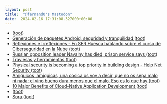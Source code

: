 ```yaml
---
layout: post
title:  "@fernand0's Mastodon"
date:  2024-02-16 17:31:08.327000+00:00
---
```

*  [ ](https://mastodon.green/@fanta) ([toot](https://mastodon.social/@fernand0/111942347543385629))
*  [Generación de paquetes Android, seguridad y tranquilidad ](http://fernand0.github.io//f-droid) ([toot](https://mastodon.social/@fernand0/111942138672740467))
*  [
         Reflexiones e Irreflexiones - En SER Huesca hablando sobre el curso de Ciberseguridad en la Nube
       ](http://fernand0.blogalia.com//historias/7882) ([toot](https://mastodon.social/@fernand0/111942041085601116))
*  [Russian opposition leader Navalny has died, prison service says ](https://www.bbc.com/news/world-europe-6831594) ([toot](https://mastodon.social/@fernand0/111941478548797523))
*  [Traviesas y herramientas ](https://www.flickr.com/photos/fernand0/53530873244) ([toot](https://mastodon.social/@fernand0/111941459320531810))
*  [Physical security is becoming a top priority in building design - Help Net Security ](https://www.helpnetsecurity.com/2024/02/16/building-design-security) ([toot](https://mastodon.social/@fernand0/111941396522647737))
*  [Amiguicos, amiguicas, una cosica os voy a decir, que no os sepa malo ni nada: el vino bueno dura menos que el malo. Eso es lo que hay ](https://mastodon.social/@fernand0/111941381466319738) ([toot](https://mastodon.social/@fernand0/111941381466319738))
*  [10 Major Benefits of Cloud-Native Application Development ](https://www.esecurityplanet.com/cloud/cloud-native-benefits) ([toot](https://mastodon.social/@fernand0/111941197493672854))
*  [ ](https://social.aguilera.soy/users/jorge) ([toot](https://mastodon.social/@fernand0/111941095400024381))
*  [Sora ](https://openai.com/sor) ([toot](https://mastodon.social/@fernand0/111941014389753888))
